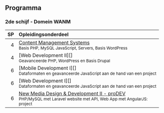Programma
---------

### 2de schijf - Domein WANM

| SP | Opleidingsonderdeel                                                                                                        |
|---:|:---------------------------------------------------------------------------------------------------------------------------|
|  4 | [Content Management Systems][]<br><small>Basis PHP, MySQL JavaScript, Servers, Basis WordPress</small>                        |
|  4 | [Web Development II][]<br><small>Geavanceerde PHP, WordPress en Basis Drupal</small>                                 |
|  6 | [Mobile Development I][]<br><small>Dataformaten en geavanceerde JavaScript aan de hand van een project</small> |
|  6 | [Web Development I][]<br><small>Dataformaten en geavanceerde JavaScript aan de hand van een project</small> |
|  6 | [New Media Design & Development II - proDEV][]<br><small>PHP/MySQL met Laravel website met API, Web App met AngularJS: project</small> |

[Content Management Systems]:https://bamaflexweb.arteveldehs.be/BMFUIDetailxOLOD.aspx?a=56963&b=5&c=1
[Crossmedia Publishing II - proDEV]:https://bamaflexweb.arteveldehs.be/BMFUIDetailxOLOD.aspx?a=54647&b=5&c=1
[New Media Design & Development I]:https://bamaflexweb.arteveldehs.be/BMFUIDetailxOLOD.aspx?a=56975&b=5&c=1
[New Media Design & Development II - proDEV]:https://bamaflexweb.arteveldehs.be/BMFUIDetailxOLOD.aspx?a=56976&b=5&c=1
